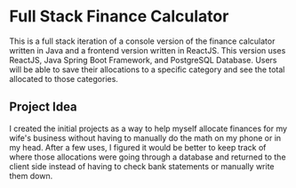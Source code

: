 # Full Stack Finance Calculator
This is a full stack iteration of a console version of the finance calculator written in Java and a frontend version written in ReactJS.
This version uses ReactJS, Java Spring Boot Framework, and PostgreSQL Database. Users will be able to save their allocations to a specific category and see the total allocated to those categories. 

## Project Idea
I created the initial projects as a way to help myself allocate finances for my wife's business without having to manually do the math on my phone or in my head. After a few uses, I figured it would be better to keep track of where those allocations were going through a database and returned to the client side instead of having to check bank statements or manually write them down. 
